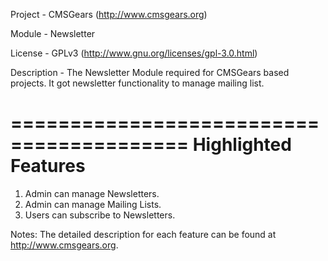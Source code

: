 Project 	- CMSGears (http://www.cmsgears.org)

Module  	- Newsletter

License 	- GPLv3 (http://www.gnu.org/licenses/gpl-3.0.html)

Description - The Newsletter Module required for CMSGears based projects. It got newsletter functionality to manage mailing list.

=========================================
Highlighted Features
=========================================
1. Admin can manage Newsletters.
2. Admin can manage Mailing Lists.
3. Users can subscribe to Newsletters.

Notes: The detailed description for each feature can be found at http://www.cmsgears.org.
